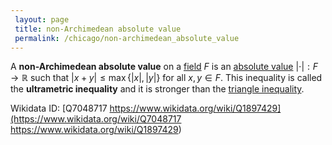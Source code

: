```yaml
---
 layout: page
 title: non-Archimedean absolute value
 permalink: /chicago/non-archimedean_absolute_value
---
```


A **non-Archimedean absolute value** on a [field](https://mathgloss.github.io/MathGloss/chicago/field) $F$ is an [absolute value](https://mathgloss.github.io/MathGloss/chicago/absolute_value) $|\cdot|:F\to \mathbb R$ such that $|x+y|\leq\max\{|x|,|y|\}$ for all $x,y\in F$. This inequality is called the **ultrametric inequality** and it is stronger than the [triangle inequality](https://mathgloss.github.io/MathGloss/chicago/norm).

Wikidata ID: [Q7048717
https://www.wikidata.org/wiki/Q1897429](https://www.wikidata.org/wiki/Q7048717
https://www.wikidata.org/wiki/Q1897429)
